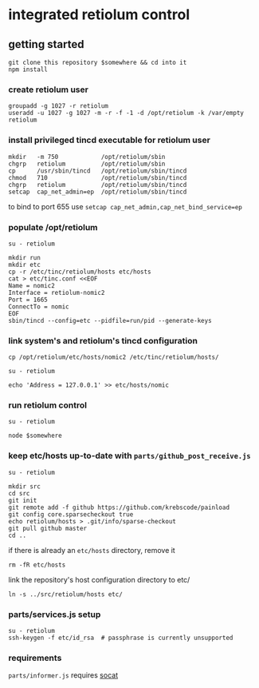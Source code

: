 # integrated retiolum control

## getting started

    git clone this repository $somewhere && cd into it
    npm install

### create retiolum user

    groupadd -g 1027 -r retiolum
    useradd -u 1027 -g 1027 -m -r -f -1 -d /opt/retiolum -k /var/empty retiolum

### install privileged tincd executable for retiolum user

    mkdir   -m 750            /opt/retiolum/sbin
    chgrp   retiolum          /opt/retiolum/sbin
    cp      /usr/sbin/tincd   /opt/retiolum/sbin/tincd
    chmod   710               /opt/retiolum/sbin/tincd
    chgrp   retiolum          /opt/retiolum/sbin/tincd
    setcap  cap_net_admin=ep  /opt/retiolum/sbin/tincd

  to bind to port 655 use `setcap cap_net_admin,cap_net_bind_service=ep`

### populate /opt/retiolum

    su - retiolum

    mkdir run
    mkdir etc
    cp -r /etc/tinc/retiolum/hosts etc/hosts
    cat > etc/tinc.conf <<EOF
    Name = nomic2
    Interface = retiolum-nomic2
    Port = 1665
    ConnectTo = nomic
    EOF
    sbin/tincd --config=etc --pidfile=run/pid --generate-keys

### link system's and retiolum's tincd configuration

    cp /opt/retiolum/etc/hosts/nomic2 /etc/tinc/retiolum/hosts/

    su - retiolum

    echo 'Address = 127.0.0.1' >> etc/hosts/nomic

### run retiolum control

    su - retiolum

    node $somewhere

### keep etc/hosts up-to-date with `parts/github_post_receive.js`

    su - retiolum

    mkdir src
    cd src
    git init
    git remote add -f github https://github.com/krebscode/painload
    git config core.sparsecheckout true
    echo retiolum/hosts > .git/info/sparse-checkout
    git pull github master
    cd ..

  if there is already an `etc/hosts` directory, remove it

    rm -fR etc/hosts

  link the repository's host configuration directory to etc/

    ln -s ../src/retiolum/hosts etc/

### parts/services.js setup

    su - retiolum
    ssh-keygen -f etc/id_rsa  # passphrase is currently unsupported

### requirements

  `parts/informer.js` requires [socat](http://www.dest-unreach.org/socat/)
